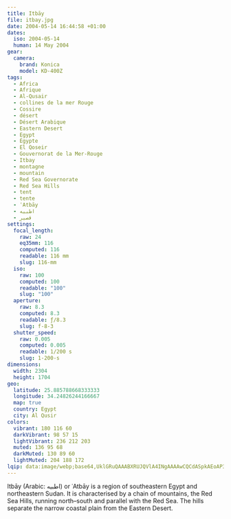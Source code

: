 ```yaml
---
title: Itbāy
file: itbay.jpg
date: 2004-05-14 16:44:58 +01:00
dates:
  iso: 2004-05-14
  human: 14 May 2004
gear:
  camera:
    brand: Konica
    model: KD-400Z
tags:
  - Africa
  - Afrique
  - Al-Qusair
  - collines de la mer Rouge
  - Cossire
  - désert
  - Désert Arabique
  - Eastern Desert
  - Egypt
  - Égypte
  - El Qoseir
  - Gouvernorat de la Mer-Rouge
  - Itbay
  - montagne
  - mountain
  - Red Sea Governorate
  - Red Sea Hills
  - tent
  - tente
  - ʿAtbāy
  - اطبيه
  - قصير‎
settings:
  focal_length:
    raw: 24
    eq35mm: 116
    computed: 116
    readable: 116 mm
    slug: 116-mm
  iso:
    raw: 100
    computed: 100
    readable: "100"
    slug: "100"
  aperture:
    raw: 8.3
    computed: 8.3
    readable: ƒ/8.3
    slug: f-8-3
  shutter_speed:
    raw: 0.005
    computed: 0.005
    readable: 1/200 s
    slug: 1-200-s
dimensions:
  width: 2304
  height: 1704
geo:
  latitude: 25.885788668333333
  longitude: 34.24826244166667
  map: true
  country: Egypt
  city: Al Qusir
colors:
  vibrant: 180 116 60
  darkVibrant: 98 57 15
  lightVibrant: 236 212 203
  muted: 136 95 68
  darkMuted: 130 89 60
  lightMuted: 204 188 172
lqip: data:image/webp;base64,UklGRuQAAABXRUJQVlA4INgAAAAwCQCdASpkAEoAP3GuyVu0uLKlrNN7axAuCWcA1BQpASL2qJ8dY7URoUkGYQSrAhMZTVtQ21wzErxsfw36JsCkFQsuyaxEInbdnB2i4JFv9MOAAP7jZkZxmwxYGJQw61IG+mPPblmtVgv7XikFxHW9qS1wR+hnSE9zzsGyQvgjacPcJnEtZ4e565m4ka1B21hO3n4UIdhgdHaKhOETw6Fwp+NzUO50Ov+s6SBVyfRfTLClrVBwX6UXFLg6FXSm9/Wfd8SjW6Ye+rYg7mZ0pVdqbutuBvEogAA=
---
```


Itbāy (Arabic: اطبيه‎) or ʿAtbāy is a region of southeastern Egypt and northeastern Sudan. It is characterised by a chain of mountains, the Red Sea Hills, running north–south and parallel with the Red Sea. The hills separate the narrow coastal plain from the Eastern Desert.
